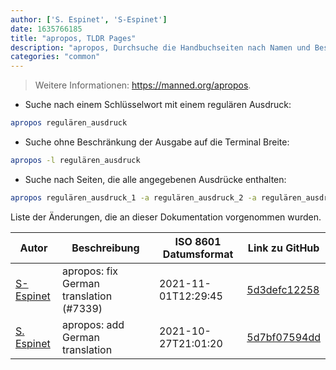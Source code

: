 ```yaml
---
author: ['S. Espinet', 'S-Espinet']
date: 1635766185
title: "apropos, TLDR Pages"
description: "apropos, Durchsuche die Handbuchseiten nach Namen und Beschreibungen."
categories: "common"
---
```

> Weitere Informationen: <https://manned.org/apropos>.

- Suche nach einem Schlüsselwort mit einem regulären Ausdruck:

```bash
apropos regulären_ausdruck
```

- Suche ohne Beschränkung der Ausgabe auf die Terminal Breite:

```bash
apropos -l regulären_ausdruck
```

- Suche nach Seiten, die alle angegebenen Ausdrücke enthalten:

```bash
apropos regulären_ausdruck_1 -a regulären_ausdruck_2 -a regulären_ausdruck_3
```
Liste der Änderungen, die an dieser Dokumentation vorgenommen wurden.


Autor | Beschreibung | ISO 8601 Datumsformat | Link zu GitHub
------|-----|-----|-----
[S-Espinet](mailto:91517918+S-Espinet@users.noreply.github.com) | apropos: fix German translation (#7339) | 2021-11-01T12:29:45 | [5d3defc12258](https://github.com/tldr-pages/tldr/commit/5d3defc122580b98577a047c924f1c8fe0d15617)
[S. Espinet](mailto:s.lou.espinet@gmail.com) | apropos: add German translation | 2021-10-27T21:01:20 | [5d7bf07594dd](https://github.com/tldr-pages/tldr/commit/5d7bf07594ddd975c1e767c5994c4fb8881b8809)

